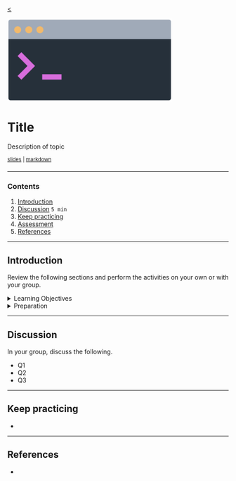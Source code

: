 <!-- paginate: true -->

[<](../README.md)

<img width="375" src="../assets/img/banner/banner-command-line.png">

# Title

Description of topic

<sup class="small"><a href="../slides/template.html">slides</a> | <a href="../topics/template.md">markdown</a> </sup>

<!--
Presentation comments ...
-->


---


### Contents

1. [Introduction](#introduction)
1. [Discussion](#discussion) `5 min`
1. [Keep practicing](#keep-practicing)
1. [Assessment](#assessment)
1. [References](#references)


---


## Introduction

Review the following sections and perform the activities on your own or with your group.

<details>
<summary>Learning Objectives</summary>

Students who complete the following will be able to:

- Describe ...
- List ...
- Explain ...
- Demonstrate ...

</details>

<details>
<summary>Preparation</summary>

Complete the following to prepare for this module

- [Command Line Crash Course](command-line-crash-course.md)

</details>





---


## Discussion

In your group, discuss the following.

- Q1
- Q2
- Q3





---

## Keep practicing

-

---

## References

-
